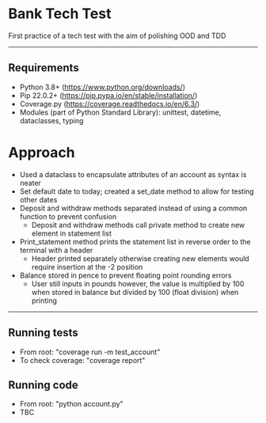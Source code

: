 # Bank Tech Test
First practice of a tech test with the aim of polishing OOD and TDD

----
## Requirements
- Python 3.8+ (https://www.python.org/downloads/)
- Pip 22.0.2+ (https://pip.pypa.io/en/stable/installation/)
- Coverage.py (https://coverage.readthedocs.io/en/6.3/)
- Modules (part of Python Standard Library): unittest, datetime, dataclasses, typing

# Approach
- Used a dataclass to encapsulate attributes of an account as syntax is neater
- Set default date to today; created a set_date method to allow for testing other dates
- Deposit and withdraw methods separated instead of using a common function to prevent confusion 
  - Deposit and withdraw methods call private method to create new element in statement list
- Print_statement method prints the statement list in reverse order to the terminal with a header 
  - Header printed separately otherwise creating new elements would require insertion at the -2 position
- Balance stored in pence to prevent floating point rounding errors
  - User still inputs in pounds however, the value is multiplied by 100 when stored in balance but divided by 100 (float division) when printing

----
## Running tests
- From root: "coverage run -m test_account"
- To check coverage: "coverage report"

## Running code 
- From root: "python account.py"
- TBC
